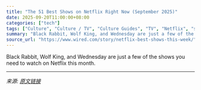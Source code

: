 ```yaml
---
title: "The 51 Best Shows on Netflix Right Now (September 2025)"
date: 2025-09-20T11:00:00+08:00
categories: ["tech"]
tags: ["Culture", "Culture / TV", "Culture Guides", "TV", "Netflix", "streaming", "Television"]
summary: "Black Rabbit, Wolf King, and Wednesday are just a few of the shows you need to watch on Netflix this month."
source_url: "https://www.wired.com/story/netflix-best-shows-this-week/"
---
```


Black Rabbit, Wolf King, and Wednesday are just a few of the shows you need to watch on Netflix this month.

---

*来源: [原文链接](https://www.wired.com/story/netflix-best-shows-this-week/)*

